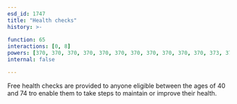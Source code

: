 ```yaml
---
esd_id: 1747
title: "Health checks"
history: >-
  
function: 65
interactions: [0, 8]
powers: [370, 370, 370, 370, 370, 370, 370, 370, 370, 370, 370, 373, 373, 373, 373, 373, 373, 373, 373, 373, 373, 373, 374, 374, 374, 374, 374, 374, 374, 374, 374, 374, 374, 2681, 2681, 2681, 2681, 2681, 2681, 2681, 2681, 2681, 2681]
internal: false

---
```


Free health checks are provided to anyone eligible between the ages of 40 and 74 tro enable them to take steps to maintain or improve their health.

